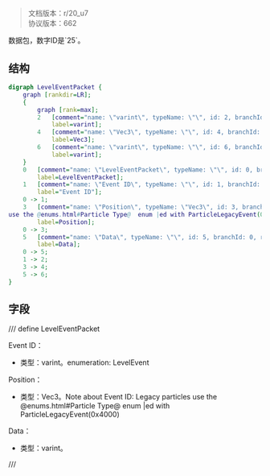 # <!-- md:samp LevelEventPacket -->

> 文档版本：r/20_u7<br/>协议版本：662

<!-- md:samp LevelEventPacket -->数据包，数字ID是`25`。

## 结构

```dot
digraph LevelEventPacket {
	graph [rankdir=LR];
	{
		graph [rank=max];
		2	[comment="name: \"varint\", typeName: \"\", id: 2, branchId: 0, recurseId: -1, attributes: 512, notes: \"\"",
			label=varint];
		4	[comment="name: \"Vec3\", typeName: \"\", id: 4, branchId: 0, recurseId: -1, attributes: 512, notes: \"\"",
			label=Vec3];
		6	[comment="name: \"varint\", typeName: \"\", id: 6, branchId: 0, recurseId: -1, attributes: 512, notes: \"\"",
			label=varint];
	}
	0	[comment="name: \"LevelEventPacket\", typeName: \"\", id: 0, branchId: 25, recurseId: -1, attributes: 0, notes: \"\"",
		label=LevelEventPacket];
	1	[comment="name: \"Event ID\", typeName: \"\", id: 1, branchId: 0, recurseId: -1, attributes: 0, notes: \"enumeration: LevelEvent\"",
		label="Event ID"];
	0 -> 1;
	3	[comment="name: \"Position\", typeName: \"Vec3\", id: 3, branchId: 0, recurseId: -1, attributes: 256, notes: \"Note about Event ID: Legacy particles \
use the @enums.html#Particle Type@  enum |ed with ParticleLegacyEvent(0x4000)\"",
		label=Position];
	0 -> 3;
	5	[comment="name: \"Data\", typeName: \"\", id: 5, branchId: 0, recurseId: -1, attributes: 0, notes: \"\"",
		label=Data];
	0 -> 5;
	1 -> 2;
	3 -> 4;
	5 -> 6;
}

```

## 字段

/// define
LevelEventPacket

Event ID：<!-- md:samp varint -->

- 类型：varint。enumeration: LevelEvent

Position：[<!-- md:samp Vec3 -->](refs/protocols/types/Vec3.md)

- 类型：Vec3。Note about Event ID: Legacy particles use the @enums.html#Particle Type@  enum |ed with ParticleLegacyEvent(0x4000)

Data：<!-- md:samp varint -->

- 类型：varint。


///
